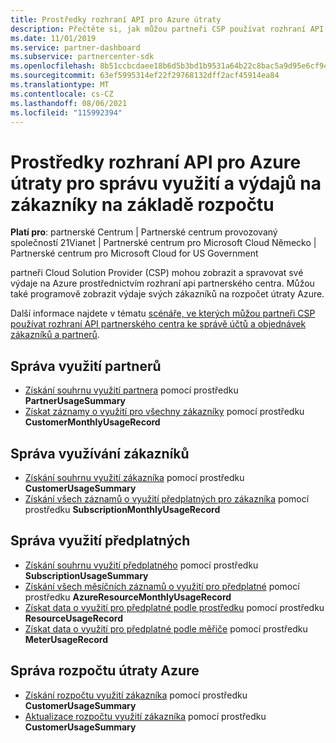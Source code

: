 ```yaml
---
title: Prostředky rozhraní API pro Azure útraty
description: Přečtěte si, jak můžou partneři CSP používat rozhraní API partnerského centra k zobrazení a správě výdajů a využití Azure pro partnery a zákazníky na jejich rozpočet.
ms.date: 11/01/2019
ms.service: partner-dashboard
ms.subservice: partnercenter-sdk
ms.openlocfilehash: 8b51ccbcdaee18b6d5b3bd1b9531a64b22c8bac5a9d95e6cf94291ee802ed5d9
ms.sourcegitcommit: 63ef5995314ef22f29768132dff2acf45914ea84
ms.translationtype: MT
ms.contentlocale: cs-CZ
ms.lasthandoff: 08/06/2021
ms.locfileid: "115992394"
---
```

# <a name="azure-spending-api-resources-to-manage-partner-or-customer-spending-and-usage-against-a-budget"></a>Prostředky rozhraní API pro Azure útraty pro správu využití a výdajů na zákazníky na základě rozpočtu 

**Platí pro**: partnerské Centrum | Partnerské centrum provozovaný společností 21Vianet | Partnerské centrum pro Microsoft Cloud Německo | Partnerské centrum pro Microsoft Cloud for US Government

partneři Cloud Solution Provider (CSP) mohou zobrazit a spravovat své výdaje na Azure prostřednictvím rozhraní api partnerského centra. Můžou také programově zobrazit výdaje svých zákazníků na rozpočet útraty Azure.

Další informace najdete v tématu [scénáře, ve kterých můžou partneři CSP používat rozhraní API partnerského centra ke správě účtů a objednávek zákazníků a partnerů](scenarios.md).

## <a name="partner-usage-management"></a>Správa využití partnerů

- [Získání souhrnu využití partnera](get-a-partner-usage-summary.md) pomocí prostředku **PartnerUsageSummary**
- [Získat záznamy o využití pro všechny zákazníky](get-a-customer-s-usage-records.md) pomocí prostředku **CustomerMonthlyUsageRecord**

## <a name="customer-usage-management"></a>Správa využívání zákazníků

- [Získání souhrnu využití zákazníka](get-a-customer-usage-summary.md) pomocí prostředku **CustomerUsageSummary**
- [Získání všech záznamů o využití předplatných pro zákazníka](get-a-customer-subscription-s-usage-records.md) pomocí prostředku **SubscriptionMonthlyUsageRecord**

## <a name="subscription-usage-management"></a>Správa využití předplatných

- [Získání souhrnu využití předplatného](get-a-customer-subscription-usage-summary.md) pomocí prostředku **SubscriptionUsageSummary**
- [Získání všech měsíčních záznamů o využití pro předplatné](get-all-monthly-usage-records-for-a-subscription.md) pomocí prostředku **AzureResourceMonthlyUsageRecord**
- [Získat data o využití pro předplatné podle prostředku](get-a-customer-subscription-resource-usage-records.md) pomocí prostředku **ResourceUsageRecord**
- [Získat data o využití pro předplatné podle měřiče](get-a-customer-subscription-meter-usage-records.md) pomocí prostředku **MeterUsageRecord**

## <a name="azure-spending-budget-management"></a>Správa rozpočtu útraty Azure

- [Získání rozpočtu využití zákazníka](get-a-customer-s-usage-spending-budget.md) pomocí prostředku **CustomerUsageSummary**
- [Aktualizace rozpočtu využití zákazníka](update-a-customer-s-usage-spending-budget.md) pomocí prostředku **CustomerUsageSummary**
